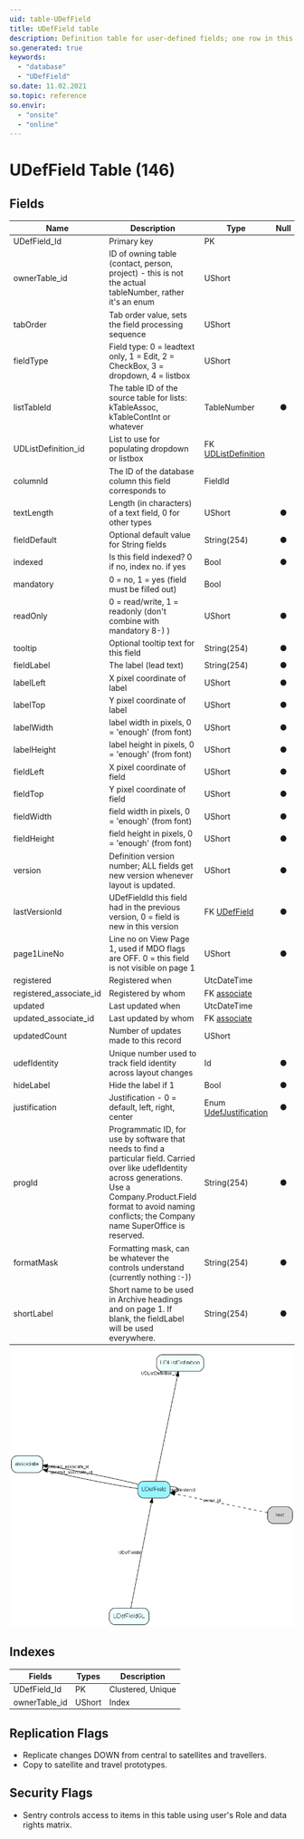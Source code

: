```yaml
---
uid: table-UDefField
title: UDefField table
description: Definition table for user-defined fields; one row in this table corresponds to one generation of one field. The user defined fields that are in use, and earlier versions of user defined fields. ColumnId refers to the field type; see UDXXXSmall or UDXXXLarge for the referring ID.  Preferences prefsection=&apos;System&apos;, prefkey=&apos;CurrentUdefVersioncontact&apos;  (or CurrentUdefVersionperson, project, sale), gives you the current version of user defined fields.  prefkey=&apos;AdminUdefVersion&lt;...&gt;&apos; gives you the current version that&apos;s being edited. If Current version = admin version, no editing has been done since the last Publish of user defined field was performed.
so.generated: true
keywords:
  - "database"
  - "UDefField"
so.date: 11.02.2021
so.topic: reference
so.envir:
  - "onsite"
  - "online"
---
```


# UDefField Table (146)

## Fields

| Name | Description | Type | Null |
|------|-------------|------|:----:|
|UDefField\_Id|Primary key|PK| |
|ownerTable\_id|ID of owning table (contact, person, project) - this is not the actual tableNumber, rather it&apos;s an enum|UShort| |
|tabOrder|Tab order value, sets the field processing sequence|UShort| |
|fieldType|Field type: 0 = leadtext only, 1 = Edit, 2 = CheckBox, 3 = dropdown, 4 = listbox|UShort| |
|listTableId|The table ID of the source table for lists: kTableAssoc, kTableContInt or whatever|TableNumber|&#x25CF;|
|UDListDefinition\_id|List to use for populating dropdown or listbox|FK [UDListDefinition](udlistdefinition.md)| |
|columnId|The ID of the database column this field corresponds to|FieldId| |
|textLength|Length (in characters) of a text field, 0 for other types|UShort|&#x25CF;|
|fieldDefault|Optional default value for String fields|String(254)|&#x25CF;|
|indexed|Is this field indexed? 0 if no, index no. if yes|Bool|&#x25CF;|
|mandatory|0 = no, 1 = yes (field must be filled out)|Bool| |
|readOnly|0 = read/write, 1 = readonly (don&apos;t combine with mandatory  8-) )|UShort|&#x25CF;|
|tooltip|Optional tooltip text for this field|String(254)|&#x25CF;|
|fieldLabel|The label (lead text)|String(254)|&#x25CF;|
|labelLeft|X pixel coordinate of label|UShort|&#x25CF;|
|labelTop|Y pixel coordinate of label|UShort|&#x25CF;|
|labelWidth|label width in pixels, 0 = &apos;enough&apos; (from font)|UShort|&#x25CF;|
|labelHeight|label height in pixels, 0 = &apos;enough&apos; (from font)|UShort|&#x25CF;|
|fieldLeft|X pixel coordinate of field|UShort|&#x25CF;|
|fieldTop|Y pixel coordinate of field|UShort|&#x25CF;|
|fieldWidth|field width in pixels, 0 = &apos;enough&apos; (from font)|UShort|&#x25CF;|
|fieldHeight|field height in pixels, 0 = &apos;enough&apos; (from font)|UShort|&#x25CF;|
|version|Definition version number; ALL fields get new version whenever layout is updated.|UShort|&#x25CF;|
|lastVersionId|UDefFieldId this field had in the previous version, 0 = field is new in this version|FK [UDefField](udeffield.md)|&#x25CF;|
|page1LineNo|Line no on View Page 1, used if MDO flags are OFF. 0 = this field is not visible on page 1|UShort|&#x25CF;|
|registered|Registered when|UtcDateTime| |
|registered\_associate\_id|Registered by whom|FK [associate](associate.md)| |
|updated|Last updated when|UtcDateTime| |
|updated\_associate\_id|Last updated by whom|FK [associate](associate.md)| |
|updatedCount|Number of updates made to this record|UShort| |
|udefIdentity|Unique number used to track field identity across layout changes|Id|&#x25CF;|
|hideLabel|Hide the label if 1|Bool|&#x25CF;|
|justification|Justification - 0 = default, left, right, center|Enum [UdefJustification](enums/udefjustification.md)|&#x25CF;|
|progId|Programmatic ID, for use by software that needs to find a particular field. Carried over like udefIdentity across generations. Use a Company.Product.Field format to avoid naming conflicts; the Company name SuperOffice is reserved.|String(254)|&#x25CF;|
|formatMask|Formatting mask, can be whatever the controls understand (currently nothing :-))|String(254)|&#x25CF;|
|shortLabel|Short name to be used in Archive headings and on page 1. If blank, the fieldLabel will be used everywhere.|String(254)|&#x25CF;|


![UDefField table relationship diagram](./media/UDefField.png)

## Indexes

| Fields | Types | Description |
|--------|-------|-------------|
|UDefField\_Id |PK |Clustered, Unique |
|ownerTable\_id |UShort |Index |

## Replication Flags

* Replicate changes DOWN from central to satellites and travellers.
* Copy to satellite and travel prototypes.

## Security Flags

* Sentry controls access to items in this table using user's Role and data rights matrix.

